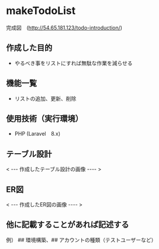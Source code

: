 # makeTodoList
完成図　(http://54.65.181.123/todo-introduction/)

## 作成した目的
- やるべき事をリストにすれば無駄な作業を減らせる

## 機能一覧
- リストの追加、更新、削除

## 使用技術（実行環境）
- PHP (Laravel　8.x)

## テーブル設計
< --- 作成したテーブル設計の画像 ---- >

## ER図
< --- 作成したER図の画像 ---- >

## 他に記載することがあれば記述する
例） ## 環境構築、## アカウントの種類（テストユーザーなど）